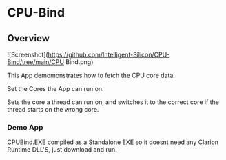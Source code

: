 # CPU-Bind

## Overview

![Screenshot](https://github.com/Intelligent-Silicon/CPU-Bind/tree/main/CPU Bind.png)


This App demomonstrates how to fetch the CPU core data.

Set the Cores the App can run on.

Sets the core a thread can run on, and switches it to the correct core if the thread starts on the wrong core.


### Demo App

CPUBind.EXE compiled as a Standalone EXE so it doesnt need any Clarion Runtime DLL'S, just download and run.



 

